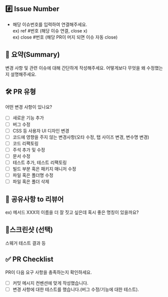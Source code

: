 ## #️⃣ Issue Number

- 해당 이슈번호를 입력하여 연결해주세요. <br>
  ex) ref #번호 (해당 이슈 연결, close x) <br>
  ex) close #번호 (해당 PR이 머지 되면 이슈 자동 close)

## 📝 요약(Summary)

변경 사항 및 관련 이슈에 대해 간단하게 작성해주세요. 어떻게보다 무엇을 왜 수정했는지 설명해주세요.

## 🛠️ PR 유형

어떤 변경 사항이 있나요?

- [ ] 새로운 기능 추가
- [ ] 버그 수정
- [ ] CSS 등 사용자 UI 디자인 변경
- [ ] 코드에 영향을 주지 않는 변경사항(오타 수정, 탭 사이즈 변경, 변수명 변경)
- [ ] 코드 리팩토링
- [ ] 주석 추가 및 수정
- [ ] 문서 수정
- [ ] 테스트 추가, 테스트 리팩토링
- [ ] 빌드 부분 혹은 패키지 매니저 수정
- [ ] 파일 혹은 폴더명 수정
- [ ] 파일 혹은 폴더 삭제

## 💬 공유사항 to 리뷰어

ex) 메서드 XXX의 이름을 더 잘 짓고 싶은데 혹시 좋은 명칭이 있을까요?

## 📸스크린샷 (선택)

스웨거 테스트 결과 등

## ✅ PR Checklist

PR이 다음 요구 사항을 충족하는지 확인하세요.

- [ ] 커밋 메시지 컨벤션에 맞게 작성했습니다.
- [ ] 변경 사항에 대한 테스트를 했습니다.(버그 수정/기능에 대한 테스트).
